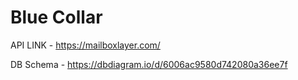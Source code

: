 # Blue Collar

API LINK - https://mailboxlayer.com/

DB Schema - https://dbdiagram.io/d/6006ac9580d742080a36ee7f
